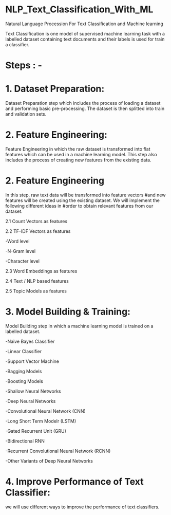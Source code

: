# NLP_Text_Classification_With_ML
Natural Language Procession For Text Classification and Machine learning 

Text Classification is one model of supervised machine learning task with a labelled dataset containing text documents and their labels is used for train a classifier.

# Steps : -

# 1. Dataset Preparation: 

Dataset Preparation step which includes the process of loading a dataset and performing basic pre-processing. The dataset is then splitted into train and validation sets.


# 2. Feature Engineering: 

Feature Engineering in which the raw dataset is transformed into flat features which can be used in a machine learning model. This step also includes the process of creating new features from the existing data.

# 2. Feature Engineering

In this step, raw text data will be transformed into feature vectors #and new features will be created using the existing dataset. We will implement the following different ideas in #order to obtain relevant features from our dataset.

2.1 Count Vectors as features

2.2 TF-IDF Vectors as features

-Word level

-N-Gram level

-Character level

2.3 Word Embeddings as features

2.4 Text / NLP based features

2.5 Topic Models as features



# 3. Model Building & Training: 

Model Building step in which a machine learning model is trained on a labelled dataset.


-Naive Bayes Classifier

-Linear Classifier

-Support Vector Machine

-Bagging Models

-Boosting Models

-Shallow Neural Networks

-Deep Neural Networks

-Convolutional Neural Network (CNN)

-Long Short Term Modelr (LSTM)

-Gated Recurrent Unit (GRU)

-Bidirectional RNN

-Recurrent Convolutional Neural Network (RCNN)

-Other Variants of Deep Neural Networks



# 4. Improve Performance of Text Classifier: 

we will use different ways to improve the performance of text classifiers.
